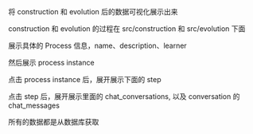 将 construction 和 evolution 后的数据可视化展示出来

construction 和 evolution 的过程在 src/construction 和 src/evolution 下面

展示具体的 Process 信息，name、description、learner

然后展示 process instance

点击 process instance 后，展开展示下面的 step

点击 step 后，展开展示里面的 chat_conversations, 以及 conversation 的 chat_messages

所有的数据都是从数据库获取